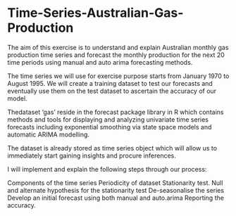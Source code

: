 # Time-Series-Australian-Gas-Production

The aim of this exercise is to understand and explain Australian monthly gas production
time series and forecast the monthly production for the next 20 time periods using manual
and auto arima forecasting methods. 

The time series we will use for exercise purpose starts from January 1970 to August 1995.
We will create a training dataset to test our forecasts and eventually use them on the test dataset to ascertain the accuracy of our model. 

Thedataset ‘gas’ reside in the forecast package library in R which contains methods and tools for
displaying and analyzing univariate time series forecasts including exponential smoothing
via state space models and automatic ARIMA modelling.

The dataset is already stored as time series object which will allow us to immediately start
gaining insights and procure inferences. 

I will implement and explain the following steps through our process: 

Components of the time series 
Periodicity of dataset
Stationarity test.
Null and alternate hypothesis for the stationarity test 
De-seasonalise the series
Develop an initial forecast using both manual and auto.arima 
Reporting the accuracy.
